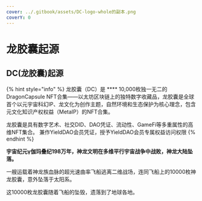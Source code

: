 ```yaml
---
cover: ../.gitbook/assets/DC-logo-whole的副本.png
coverY: 0
---
```


# 龙胶囊起源

## DC(龙胶囊)起源

{% hint style="info" %}
龙胶囊（DC）是 **** 10,000枚独一无二的DragonCapsule NFT合集——以太坊区块链上的独特数字收藏品，龙胶囊是全球首个以元宇宙科幻IP、龙文化为创作主题，自然环境和生态保护为核心理念，包含元文化知识产权权益（MetaIP）的NFT合集。



龙胶囊是具有数字艺术、社交DID、DAO凭证、流动性、GameFi等多重属性的高维NFT集合。 兼作YieldDAO会员凭证，授予YieldDAO会员专属权益访问权限
{% endhint %}

**宇宙纪元γ伽玛叠纪198万年，神龙文明在多维平行宇宙战争中战败，神龙大陆坠落。**

一艘运载着神龙族血脉的超光速曲率飞船逃离二维战场，连同飞船上的10000枚神龙胶囊，意外坠落于太阳系。

这10000枚龙胶囊随着飞船的坠毁，遗落到了地球各地。

##
